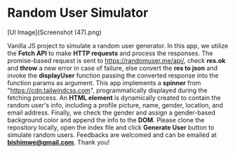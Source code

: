 # Random User Simulator

[UI Image](Screenshot (47).png)

Vanilla JS project to simulate a random user generator.
In this app, we utilize the **Fetch API** to make **HTTP requests** and process the responses.
The promise-based request is sent to https://randomuser.me/api/, check
**res.ok** and **throw** a new error in case of failure, else convert the **res to json** and invoke the **displayUser** function passing the converted response into the function params as argument. This app implements a **spinner** from "https://cdn.tailwindcss.com", programmatically displayed during the fetching process. An **HTML element** is dynamically created to contain the random user's info, including a profile picture, name, gender, location, and email address. Finally, we check the gender and assign a gender-based background color and append the info to the **DOM**. Please
clone the repository locally, open the index file and click **Generate User**
button to simulate random users. Feedbacks are welcomed and can be emailed at
**bishimwe@gmail.com**. Thank you!
